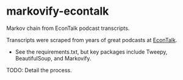 # markovify-econtalk

Markov chain from EconTalk podcast transcripts.

Transcripts were scraped from years of great podcasts at [EconTalk](http://www.econtalk.org/). 

- See the requirements.txt, but key packages include Tweepy, BeautifulSoup, and Markovify.

TODO: Detail the process.
